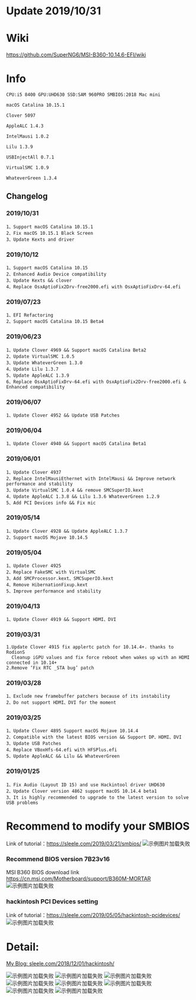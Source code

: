 # Update 2019/10/31

# Wiki

https://github.com/SuperNG6/MSI-B360-10.14.6-EFI/wiki


# Info

    CPU:i5 8400 GPU:UHD630 SSD:SAM 960PRO SMBIOS:2018 Mac mini
    
    macOS Catalina 10.15.1

    Clover 5097
    
    AppleALC 1.4.3
    
    IntelMausi 1.0.2
    
    Lilu 1.3.9
    
    USBInjectAll 0.7.1
    
    VirtualSMC 1.0.9
    
    WhateverGreen 1.3.4
    

## Changelog

### 2019/10/31

    1、Support macOS Catalina 10.15.1
    2、Fix macOS 10.15.1 Black Screen
    3、Update Kexts and driver

### 2019/10/12

    1、Support macOS Catalina 10.15
    2、Enhanced Audio Device compatibility
    3、Update Kexts && clover
    4、Replace OsxAptioFix2Drv-free2000.efi with OsxAptioFixDrv-64.efi 

### 2019/07/23

    1、EFI Refactoring
    2、Support macOS Catalina 10.15 Beta4

### 2019/06/23

    1、Update Clover 4969 && Support macOS Catalina Beta2
    2、Update VirtualSMC 1.0.5
    3、Update WhateverGreen 1.3.0
    4、Update Lilu 1.3.7
    5、Update AppleALC 1.3.9
    6、Replace OsxAptioFixDrv-64.efi with OsxAptioFix2Drv-free2000.efi & Enhanced compatibility

### 2019/06/07

    1、Update Clover 4952 && Update USB Patches

### 2019/06/04

    1、Update Clover 4940 && Support macOS Catalina Beta1

### 2019/06/01

    1、Update Clover 4937
    2、Replace IntelMausiEthernet with IntelMausi && Improve network performance and stability
    3、Update VirtualSMC 1.0.4 && remove SMCSuperIO.kext
    4、Update AppleALC 1.3.8 && Lilu 1.3.6 WhateverGreen 1.2.9
    5、Add PCI Devices info && Fix mic

### 2019/05/14

    1、Update Clover 4928 && Update AppleALC 1.3.7
    2、Support macOS Mojave 10.14.5
    
### 2019/05/04

    1、Update Clover 4925
    2、Replace FakeSMC with VirtualSMC
    3、Add SMCProcessor.kext、SMCSuperIO.kext
    4、Remove HibernationFixup.kext
    5、Improve performance and stability

### 2019/04/13

    1、Update Clover 4919 && Support HDMI、DVI
    
### 2019/03/31

    1.Update Clover 4915 fix applertc patch for 10.14.4+. thanks to RodionS
      Cleanup iGPU values and fix force reboot when wakes up with an HDMI connected in 10.14+
    2.Remove ‘Fix RTC _STA bug’ patch

### 2019/03/28

    1、Exclude new framebuffer patchers because of its instability
    2、Do not support HDMI、DVI for the moment

### 2019/03/25
    
    1、Update Clover 4895 Support macOS Mojave 10.14.4
    2、Compatible with the latest BIOS version && Support DP、HDMI、DVI
    3、Update USB Patches
    4、Replace VBoxHfs-64.efi with HFSPlus.efi
    5、Update AppleALC && Lilu && WhateverGreen
    


### 2019/01/25

    1、Fix Audio (Layout ID 15) and use Hackintool driver UHD630
    2、Update Clover version 4862 support macOS 10.14.4 beta1
    3、It is highly recommended to upgrade to the latest version to solve USB problems


    
# Recommend to modify your SMBIOS
Link of tutorial：https://sleele.com/2019/03/21/smbios/
![示例图片加载失败](https://raw.githubusercontent.com/SuperNG6/pic/master/Hackintosh%20images/SMBIOS.png)

### Recommend BIOS version 7B23v16
MSI B360 BIOS download link https://cn.msi.com/Motherboard/support/B360M-MORTAR
![示例图片加载失败](https://raw.githubusercontent.com/SuperNG6/pic/master/Hackintosh%20images/BIOS.png)

### hackintosh PCI Devices setting
Link of tutorial：https://sleele.com/2019/05/05/hackintosh-pcidevices/
![示例图片加载失败](https://raw.githubusercontent.com/SuperNG6/pic/master/Hackintosh%20images/image-14.png)

# Detail:
 [My Blog: sleele.com/2018/12/01/hackintosh/ ](https://sleele.com/2018/12/01/hackintosh/ "Blog")

![示例图片加载失败](https://raw.githubusercontent.com/SuperNG6/pic/master/Hackintosh%20images/image-5.png)
![示例图片加载失败](https://raw.githubusercontent.com/SuperNG6/pic/master/Hackintosh%20images/image-2.png)
![示例图片加载失败](https://raw.githubusercontent.com/SuperNG6/pic/master/Hackintosh%20images/image-8.png)
![示例图片加载失败](https://raw.githubusercontent.com/SuperNG6/pic/master/Hackintosh%20images/image-12.png)
![示例图片加载失败](https://raw.githubusercontent.com/SuperNG6/pic/master/Hackintosh%20images/image-13.png)
![示例图片加载失败](https://raw.githubusercontent.com/SuperNG6/pic/master/Hackintosh%20images/image-6.png)
![示例图片加载失败](https://raw.githubusercontent.com/SuperNG6/pic/master/Hackintosh%20images/image-4.png)
![示例图片加载失败](https://raw.githubusercontent.com/SuperNG6/pic/master/Hackintosh%20images/image-7.png)
